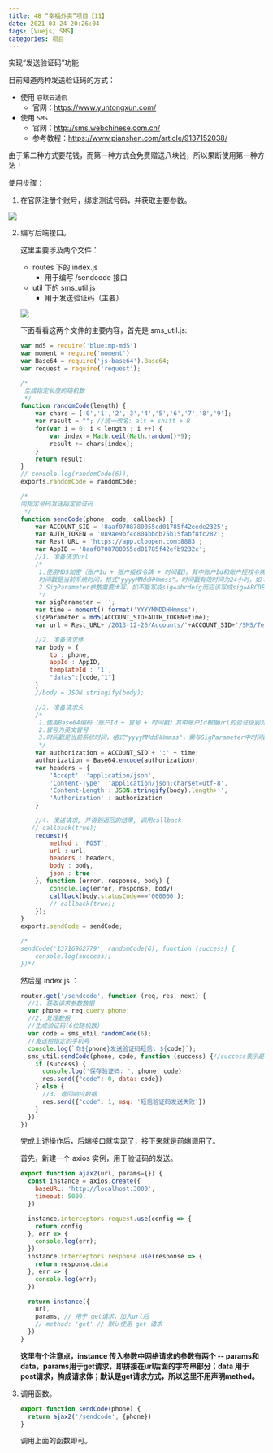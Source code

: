```yaml
---
title: 48 “幸福外卖”项目【11】
date: 2021-03-24 20:26:04
tags: [Vuejs, SMS]
categories: 项目
---
```


实现“发送验证码”功能

<!-- more -->

目前知道两种发送验证码的方式：

- 使用 `容联云通讯`
  - 官网：https://www.yuntongxun.com/
- 使用 `SMS`
  - 官网：http://sms.webchinese.com.cn/
  - 参考教程：https://www.pianshen.com/article/9137152038/

由于第二种方式要花钱，而第一种方式会免费赠送八块钱，所以果断使用第一种方法！

使用步骤：

1. 在官网注册个账号，绑定测试号码，并获取主要参数。

![](https://gitee.com/gainmore/imglib/raw/master/img/20210324212138.png)

2. 编写后端接口。

   这里主要涉及两个文件：

   - routes 下的 index.js
     - 用于编写 /sendcode 接口
   - util 下的 sms_util.js
     - 用于发送验证码（主要）

   ![](https://gitee.com/gainmore/imglib/raw/master/img/20210324212331.png)

    下面看看这两个文件的主要内容，首先是 sms_util.js:

   ```javascript
   var md5 = require('blueimp-md5')
   var moment = require('moment')
   var Base64 = require('js-base64').Base64;
   var request = require('request');
   
   /*
    生成指定长度的随机数
    */
   function randomCode(length) {
       var chars = ['0','1','2','3','4','5','6','7','8','9'];
       var result = ""; //统一改名: alt + shift + R
       for(var i = 0; i < length ; i ++) {
           var index = Math.ceil(Math.random()*9);
           result += chars[index];
       }
       return result;
   }
   // console.log(randomCode(6));
   exports.randomCode = randomCode;
   
   /*
   向指定号码发送指定验证码
    */
   function sendCode(phone, code, callback) {
       var ACCOUNT_SID = '8aaf0708780055cd01785f42eede2325';
       var AUTH_TOKEN = '089ae9bf4c804bbdb75b15fabf8fc282';
       var Rest_URL = 'https://app.cloopen.com:8883';
       var AppID = '8aaf0708780055cd01785f42efb9232c';
       //1. 准备请求url
       /*
        1.使用MD5加密（账户Id + 账户授权令牌 + 时间戳）。其中账户Id和账户授权令牌根据url的验证级别对应主账户。
        时间戳是当前系统时间，格式"yyyyMMddHHmmss"。时间戳有效时间为24小时，如：20140416142030
        2.SigParameter参数需要大写，如不能写成sig=abcdefg而应该写成sig=ABCDEFG
        */
       var sigParameter = '';
       var time = moment().format('YYYYMMDDHHmmss');
       sigParameter = md5(ACCOUNT_SID+AUTH_TOKEN+time);
       var url = Rest_URL+'/2013-12-26/Accounts/'+ACCOUNT_SID+'/SMS/TemplateSMS?sig='+sigParameter;
   
       //2. 准备请求体
       var body = {
           to : phone,
           appId : AppID,
           templateId : '1',
           "datas":[code,"1"]
       }
       //body = JSON.stringify(body);
   
       //3. 准备请求头
       /*
        1.使用Base64编码（账户Id + 冒号 + 时间戳）其中账户Id根据url的验证级别对应主账户
        2.冒号为英文冒号
        3.时间戳是当前系统时间，格式"yyyyMMddHHmmss"，需与SigParameter中时间戳相同。
        */
       var authorization = ACCOUNT_SID + ':' + time;
       authorization = Base64.encode(authorization);
       var headers = {
           'Accept' :'application/json',
           'Content-Type' :'application/json;charset=utf-8',
           'Content-Length': JSON.stringify(body).length+'',
           'Authorization' : authorization
       }
   
       //4. 发送请求, 并得到返回的结果, 调用callback
   	  // callback(true);
       request({
           method : 'POST',
           url : url,
           headers : headers,
           body : body,
           json : true
       }, function (error, response, body) {
           console.log(error, response, body);
           callback(body.statusCode==='000000');
           // callback(true);
       });
   }
   exports.sendCode = sendCode;
   
   /*
   sendCode('13716962779', randomCode(6), function (success) {
       console.log(success);
   })*/
   
   ```

   然后是 index.js ：

   ```javascript
   router.get('/sendcode', function (req, res, next) {
     //1. 获取请求参数数据
     var phone = req.query.phone;
     //2. 处理数据
     //生成验证码(6位随机数)
     var code = sms_util.randomCode(6);
     //发送给指定的手机号
     console.log(`向${phone}发送验证码短信: ${code}`);
     sms_util.sendCode(phone, code, function (success) {//success表示是否成功
       if (success) {
         console.log('保存验证码: ', phone, code)
         res.send({"code": 0, data: code})
       } else {
         //3. 返回响应数据
         res.send({"code": 1, msg: '短信验证码发送失败'})
       }
     })
   })
   ```

   完成上述操作后，后端接口就实现了，接下来就是前端调用了。

   首先，新建一个 axios 实例，用于验证码的发送。

   ```javascript
   export function ajax2(url, params={}) {
     const instance = axios.create({
       baseURL: 'http://localhost:3000',
       timeout: 5000,
     })
   
     instance.interceptors.request.use(config => {
       return config
     }, err => {
       console.log(err);
     })
     instance.interceptors.response.use(response => {
       return response.data
     }, err => {
       console.log(err);
     })
   
     return instance({
       url,
       params, // 用于 get请求，加入url后
       // method: 'get' // 默认使用 get 请求
     })
   }
   ```

   **这里有个注意点，instance 传入参数中网络请求的参数有两个 -- params和data，params用于get请求，即拼接在url后面的字符串部分；data 用于post请求，构成请求体；默认是get请求方式，所以这里不用声明method。**

3. 调用函数。

   ```javascript
   export function sendCode(phone) {
     return ajax2('/sendcode', {phone})
   }
   ```

   调用上面的函数即可。